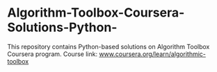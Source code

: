 # Algorithm-Toolbox-Coursera-Solutions-Python-
This repository contains Python-based solutions on Algorithm Toolbox Coursera program.  Course link: www.coursera.org/learn/algorithmic-toolbox
